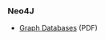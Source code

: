 ### Neo4J
* [Graph Databases](http://info.neotechnology.com/rs/neotechnology/images/GraphDatabases.pdf) (PDF)
